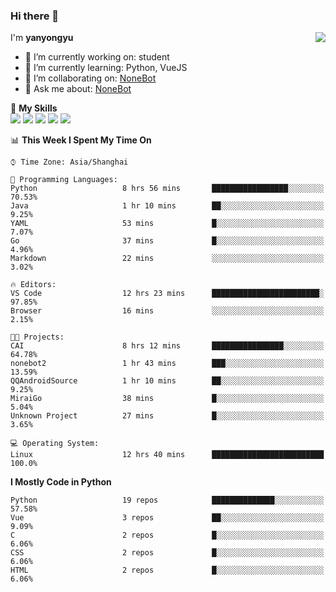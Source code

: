 ### Hi there 👋

<a href="#">
  <img align="right" src="https://github-readme-stats.vercel.app/api?username=yanyongyu&count_private=true&show_icons=true&bg_color=15,f2f7fd,E0EAFC" />
</a>

I'm **yanyongyu**

- 🔭 I’m currently working on: student
- 🌱 I’m currently learning: Python, VueJS
- 👯 I’m collaborating on: [NoneBot](https://github.com/nonebot)
- 💬 Ask me about: [NoneBot](https://github.com/nonebot)

🌟 **My Skills**  
![](https://img.shields.io/badge/-Python-3e74a2?style=flat-square&logo=Python&logoColor=fff)
![](https://img.shields.io/badge/-Vue-4fc08d?style=flat-square&logo=Vue.js&logoColor=fff)
![](https://img.shields.io/badge/-Node.js-339933?style=flat-square&logo=Node.js&logoColor=fff)
![](https://img.shields.io/badge/-Docker-2496ED?style=flat-square&logo=Docker&logoColor=fff)
![](https://img.shields.io/badge/-Linux-000000?style=flat-square&logo=Linux&logoColor=fff)

<!--START_SECTION:waka-->
📊 **This Week I Spent My Time On** 

```text
⌚︎ Time Zone: Asia/Shanghai

💬 Programming Languages: 
Python                   8 hrs 56 mins       █████████████████░░░░░░░░   70.53% 
Java                     1 hr 10 mins        ██░░░░░░░░░░░░░░░░░░░░░░░   9.25% 
YAML                     53 mins             █░░░░░░░░░░░░░░░░░░░░░░░░   7.07% 
Go                       37 mins             █░░░░░░░░░░░░░░░░░░░░░░░░   4.96% 
Markdown                 22 mins             ░░░░░░░░░░░░░░░░░░░░░░░░░   3.02%

🔥 Editors: 
VS Code                  12 hrs 23 mins      ████████████████████████░   97.85% 
Browser                  16 mins             ░░░░░░░░░░░░░░░░░░░░░░░░░   2.15%

🐱‍💻 Projects: 
CAI                      8 hrs 12 mins       ████████████████░░░░░░░░░   64.78% 
nonebot2                 1 hr 43 mins        ███░░░░░░░░░░░░░░░░░░░░░░   13.59% 
QQAndroidSource          1 hr 10 mins        ██░░░░░░░░░░░░░░░░░░░░░░░   9.25% 
MiraiGo                  38 mins             █░░░░░░░░░░░░░░░░░░░░░░░░   5.04% 
Unknown Project          27 mins             █░░░░░░░░░░░░░░░░░░░░░░░░   3.65%

💻 Operating System: 
Linux                    12 hrs 40 mins      █████████████████████████   100.0%

```

**I Mostly Code in Python** 

```text
Python                   19 repos            ██████████████░░░░░░░░░░░   57.58% 
Vue                      3 repos             ██░░░░░░░░░░░░░░░░░░░░░░░   9.09% 
C                        2 repos             █░░░░░░░░░░░░░░░░░░░░░░░░   6.06% 
CSS                      2 repos             █░░░░░░░░░░░░░░░░░░░░░░░░   6.06% 
HTML                     2 repos             █░░░░░░░░░░░░░░░░░░░░░░░░   6.06%

```



<!--END_SECTION:waka-->
